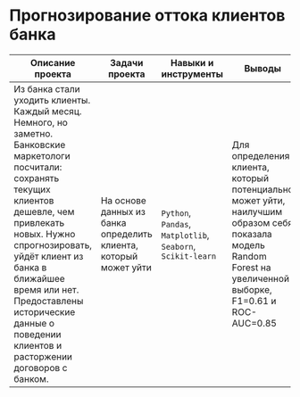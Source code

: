 # Прогнозирование оттока клиентов банка
Описание проекта|Задачи проекта|Навыки и инструменты|Выводы|Статус проекта
---|----|---|---|---
Из банка стали уходить клиенты. Каждый месяц. Немного, но заметно. Банковские маркетологи посчитали: сохранять текущих клиентов дешевле, чем привлекать новых. Нужно спрогнозировать, уйдёт клиент из банка в ближайшее время или нет. Предоставлены исторические данные о поведении клиентов и расторжении договоров с банком.|На основе данных из банка определить клиента, который может уйти|`Python`, `Pandas`, `Matplotlib`, `Seaborn`, `Scikit-learn`|Для определения клиента, который потенциально может уйти, наилучшим образом себя показала модель Random Forest на увеличенной выборке, F1=0.61 и ROC-AUC=0.85|Завершен
